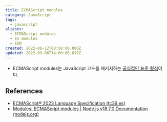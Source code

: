 ```yaml
---
title: ECMAScript modules
category: JavaScript
tags:
  - javascript
aliases:
  - ECMAScript modules
  - ES modules
  - ESM
created: 2022-08-12T00:58:00.000Z
updated: 2022-09-06T14:00:06.619Z
---
```


<Metadata />

- ECMAScript modules는 JavaScript 코드를 패키지하는 [공식적인 표준 형식](https://tc39.es/ecma262/#sec-modules)이다.

## References

- [ECMAScript® 2023 Language Specification (tc39.es)](https://tc39.es/ecma262/#sec-modules)
- [Modules: ECMAScript modules | Node.js v18.7.0 Documentation (nodejs.org)](https://nodejs.org/api/esm.html)
